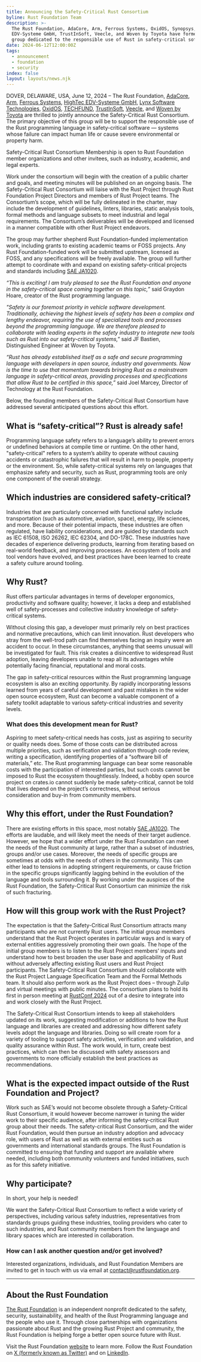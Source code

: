 ```yaml
---
title: Announcing the Safety-Critical Rust Consortium
byline: Rust Foundation Team
description: >-
  The Rust Foundation, AdaCore, Arm, Ferrous Systems, OxidOS, Synopsys, HighTec
  EDV-Systeme GmbH, TrustInSoft, Veecle, and Woven by Toyota have formed a new
  group dedicated to the responsible use of Rust in safety-critical software.
date: 2024-06-12T12:00:00Z
tags:
  - announcement
  - foundation
  - security
index: false
layout: layouts/news.njk
---
```

DOVER, DELAWARE, USA, June 12, 2024 – The Rust Foundation, <a href="https://www.adacore.com/" title="AdaCore" target="_blank" rel="noopener">AdaCore</a>, <a href="https://arm.com/" title="Arm" target="_blank" rel="noopener">Arm</a>, <a href="https://ferrous-systems.com/" title="Ferrous Systems" target="_blank" rel="noopener">Ferrous Systems</a>, <a href="https://hightec-rt.com/en/" title="HighTec EDV-Systeme GmbH" target="_blank" rel="noopener">HighTec EDV-Systeme GmbH</a>, <a href="https://www.lynx.com/" title="Lynx" target="_blank" rel="noopener">Lynx Software Technologies</a>, <a href="https://www.oxidos.io/" title="OxidOS" target="_blank" rel="noopener">OxidOS</a>, <a href="https://techfund.jp/" title="TECHFUND" target="_blank" rel="noopener">TECHFUND</a>, <a href="https://trust-in-soft.com/" title="TrustInSoft" target="_blank" rel="noopener">TrustInSoft</a>, <a href="https://www.veecle.io/" title="Veecle" target="_blank" rel="noopener">Veecle</a>, and <a href="https://woven.toyota/en/" title="Woven by Toyota" target="_blank" rel="noopener">Woven by Toyota</a> are thrilled to jointly announce the Safety-Critical Rust Consortium. The primary objective of this group will be to support the responsible use of the Rust programming language in safety-critical software — systems whose failure can impact human life or cause severe environmental or property harm.

Safety-Critical Rust Consortium Membership is open to Rust Foundation member organizations and other invitees, such as industry, academic, and legal experts.

Work under the consortium will begin with the creation of a public charter and goals, and meeting minutes will be published on an ongoing basis. The Safety-Critical Rust Consortium will liaise with the Rust Project through Rust Foundation Project Directors and members of Rust Project teams. The Consortium’s scope, which will be fully delineated in the charter, may include the development of guidelines, linters, libraries, static analysis tools, formal methods and language subsets to meet industrial and legal requirements. The Consortium’s deliverables will be developed and licensed in a manner compatible with other Rust Project endeavors.

The group may further shepherd Rust Foundation-funded implementation work, including grants to existing academic teams or FOSS projects. Any Rust Foundation-funded work will be submitted upstream, licensed as FOSS, and any specifications will be freely available. The group will further attempt to coordinate with and expand on existing safety-critical projects and standards including <a href="https://www.sae.org/standards/content/ja1020/" title="SAE JA1020" target="_blank" rel="noopener">SAE JA1020</a>.

*“This is exciting! I am truly pleased to see the Rust Foundation and anyone in the safety-critical space coming together on this topic,”* said Graydon Hoare, creator of the Rust programming language.

*"Safety is our foremost priority in vehicle software development. Traditionally, achieving the highest levels of safety has been a complex and lengthy endeavor, requiring the use of specialized tools and processes beyond the programming language. We are therefore pleased to collaborate with leading experts in the safety industry to integrate new tools such as Rust into our safety-critical systems,"* said JF Bastien, Distinguished Engineer at Woven by Toyota.

*“Rust has already established itself as a safe and secure programming language with developers in open source, industry and governments. Now is the time to use that momentum towards bringing Rust as a mainstream language in safety-critical areas, providing processes and specifications that allow Rust to be certified in this space,”* said Joel Marcey, Director of Technology at the Rust Foundation.

Below, the founding members of the Safety-Critical Rust Consortium have addressed several anticipated questions about this effort.

## What is “safety-critical”? Rust is already safe!

Programming language safety refers to a language’s ability to prevent errors or undefined behaviors at compile time or runtime. On the other hand, "safety-critical" refers to a system’s ability to operate without causing accidents or catastrophic failures that will result in harm to people, property or the environment. So, while safety-critical systems rely on languages that emphasize safety and security, such as Rust, programming tools are only one component of the overall strategy.

## Which industries are considered safety-critical?

Industries that are particularly concerned with functional safety include transportation (such as automotive, aviation, space), energy, life sciences, and more. Because of their potential impacts, these industries are often regulated, have liability considerations, and are guided by standards such as IEC 61508, ISO 26262, IEC 62304, and DO-178C. These industries have decades of experience delivering products, learning from iterating based on real-world feedback, and improving processes. An ecosystem of tools and tool vendors have evolved, and best practices have been learned to create a safety culture around tooling.

## Why Rust?

Rust offers particular advantages in terms of developer ergonomics, productivity and software quality; however, it lacks a deep and established well of safety-processes and collective industry knowledge of safety-critical systems.

Without closing this gap, a developer must primarily rely on best practices and normative precautions, which can limit innovation. Rust developers who stray from the well-trod path can find themselves facing an inquiry were an accident to occur. In these circumstances, anything that seems unusual will be investigated for fault. This risk creates a disincentive to widespread Rust adoption, leaving developers unable to reap all its advantages while potentially facing financial, reputational and moral costs.

The gap in safety-critical resources within the Rust programming language ecosystem is also an exciting opportunity. By rapidly incorporating lessons learned from years of careful development and past mistakes in the wider open source ecosystem, Rust can become a valuable component of a safety toolkit adaptable to various safety-critical industries and severity levels.

  ### What does this development mean for Rust?

Aspiring to meet safety-critical needs has costs, just as aspiring to security or quality needs does. Some of those costs can be distributed across multiple priorities, such as verification and validation through code review, writing a specification, identifying properties of a “software bill of materials,” etc. The Rust programming language can bear some reasonable costs with the participation of interested parties, but such costs cannot be imposed to Rust the ecosystem thoughtlessly. Indeed, a hobby open source project on crates.io cannot suddenly be made safety-critical, cannot be told that lives depend on the project’s correctness, without serious consideration and buy-in from community members.

## Why this effort, under the Rust Foundation?

There are existing efforts in this space, most notably <a href="https://www.sae.org/standards/content/ja1020/" title="SAE JA1020" target="_blank" rel="noopener">SAE JA1020</a>. The efforts are laudable, and will likely meet the needs of their target audience. However, we hope that a wider effort under the Rust Foundation can meet the needs of the Rust community at large, rather than a subset of industries, groups and/or use cases. Moreover, the needs of specific groups are sometimes at odds with the needs of others in the community. This can either lead to tensions in adopting stringent requirements, or cause friction in the specific groups significantly lagging behind in the evolution of the language and tools surrounding it. By working under the auspices of the Rust Foundation, the Safety-Critical Rust Consortium can minimize the risk of such fracturing.

## How will this group work with the Rust Project?

The expectation is that the Safety-Critical Rust Consortium attracts many participants who are not currently Rust users. The initial group members understand that the Rust Project operates in particular ways and is wary of external entities aggressively promoting their own goals. The hope of the initial group members is to listen to the Rust Project members’ inputs and understand how to best broaden the user base and applicability of Rust without adversely affecting existing Rust users and Rust Project participants. The Safety-Critical Rust Consortium should collaborate with the Rust Project Language Specification Team and the Formal Methods team. It should also perform work as the Rust Project does – through Zulip and virtual meetings with public minutes. The consortium plans to hold its first in person meeting at <a href="https://rustconf.com" title="RustConf 2024" target="_blank" rel="noopener">RustConf 2024</a> out of a desire to integrate into and work closely with the Rust Project.

The Safety-Critical Rust Consortium intends to keep all stakeholders updated on its work, suggesting modification or additions to how the Rust language and libraries are created and addressing how different safety levels adopt the language and libraries. Doing so will create room for a variety of tooling to support safety activities, verification and validation, and quality assurance within Rust. The work would, in turn, create best practices, which can then be discussed with safety assessors and governments to more officially establish the best practices as recommendations.

## What is the expected impact outside of the Rust Foundation and Project?

Work such as SAE’s would not become obsolete through a Safety-Critical Rust Consortium, it would however become narrower in tuning the wider work to their specific audience, after informing the safety-critical Rust group about their needs. The safety-critical Rust Consortium, and the wider Rust Foundation, would then pursue an industry adoption and advocacy role, with users of Rust as well as with external entities such as governments and international standards groups. The Rust Foundation is committed to ensuring that funding and support are available where needed, including both community volunteers and funded initiatives, such as for this safety initiative.

## Why participate?

In short, your help is needed!

We want the Safety-Critical Rust Consortium to reflect a wide variety of perspectives, including various safety industries, representatives from standards groups guiding these industries, tooling providers who cater to such industries, and Rust community members from the language and library spaces which are interested in collaboration.

  ### How can I ask another question and/or get involved?

Interested organizations, individuals, and Rust Foundation Members are invited to get in touch with us via email at [contact@rustfoundation.org](contact@rustfoundation.org).

---

## About the Rust Foundation

<a href="https://rustfoundation.org/" title="The Rust Foundation" target="_blank" rel="noopener">The Rust Foundation</a> is an independent nonprofit dedicated to the safety, security, sustainability, and health of the Rust Programming language and the people who use it. Through close partnerships with organizations passionate about Rust and the growing Rust Project and community, the Rust Foundation is helping forge a better open source future with Rust.

Visit the Rust Foundation <a href="https://rustfoundation.org/" target="_blank" rel="noopener">website</a> to learn more. Follow the Rust Foundation on <a href="https://x.com/rust_foundation" title="Rust Foundation Twitter" target="_blank" rel="noopener">X (formerly known as Twitter)</a> and on <a href="https://www.linkedin.com/company/rust-foundation" title="Rust Foundation LinedIn" target="_blank" rel="noopener">LinkedIn</a>.

